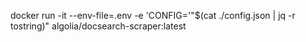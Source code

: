 docker run -it --env-file=.env -e 'CONFIG='"$(cat ./config.json | jq -r tostring)" algolia/docsearch-scraper:latest